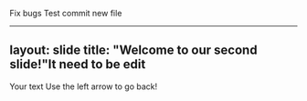Fix bugs
Test commit new file

---
layout: slide
title: "Welcome to our second slide!"It need to be edit
---
Your text
Use the left arrow to go back!
